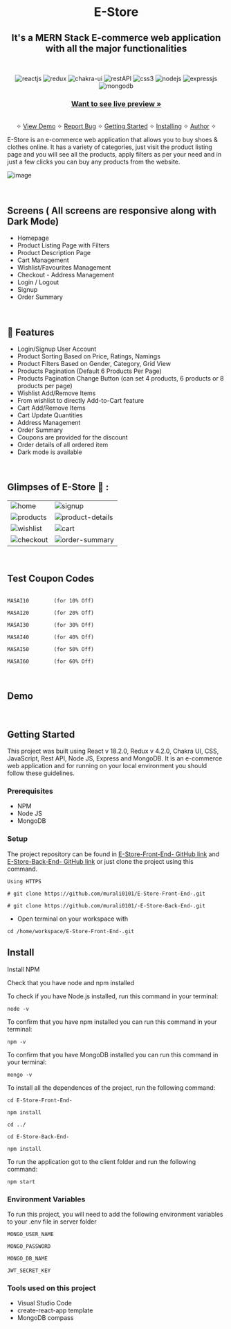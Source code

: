 <h1 align="center">E-Store</h1>

<h2 align="center">It's a MERN Stack E-commerce web application with all the major functionalities</h2>

<br />
<p align="center">
    <img src="https://img.shields.io/badge/React_(18.2.0)-20232A?style=for-the-badge&logo=react&logoColor=61DAFB" alt="reactjs" />
    <img src="https://img.shields.io/badge/Redux_(4.2.0)-593D88?style=for-the-badge&logo=redux&logoColor=white" alt="redux" />
    <img src="https://img.shields.io/badge/Chakra%20UI-3bc7bd?style=for-the-badge&logo=chakraui&logoColor=white" alt="chakra-ui"/>
    <img src="https://img.shields.io/badge/Rest_API-02303A?style=for-the-badge&logo=react-router&logoColor=white" alt="restAPI"/>
    <img src="https://img.shields.io/badge/CSS3-1572B6?style=for-the-badge&logo=css3&logoColor=white" alt="css3"/>   
    <img src="https://img.shields.io/badge/Node.js-339933?style=for-the-badge&logo=nodedotjs&logoColor=white" alt="nodejs" />
    <img src="https://img.shields.io/badge/Express.js-000000?style=for-the-badge&logo=express&logoColor=white" alt="expressjs"/>
    <img src="https://img.shields.io/badge/MongoDB-4EA94B?style=for-the-badge&logo=mongodb&logoColor=white" alt="mongodb"/>
</p>

<h3 align="center"><a href="https://e-store-01.netlify.app/"><strong>Want to see live preview »</strong></a></h3>

<p align="center"> 
    <br />&#10023;
    <a href="#Demo">View Demo</a>   &#10023;  
    <a href="https://github.com/murali0101/E-Store-Front-End-/issues">Report Bug</a>    &#10023;
    <a href="#Getting-Started">Getting Started</a> &#10023; <a href="#Install">Installing</a> &#10023;    
    <a href="#Author">Author</a> &#10023;
  </p>
  
  E-Store is an e-commerce web application that allows you to buy shoes & clothes online. It has a variety of categories, just visit the product listing page and you will see all the products, apply filters as per your need and in just a few clicks you can buy any products from the website.
  
 ![image](https://user-images.githubusercontent.com/66964293/177009223-d32072c4-0f43-423a-b7bd-f7ec67962609.png)

  <br />
  
  ## Screens ( All screens are responsive along with Dark Mode)
   - Homepage
   - Product Listing Page with Filters
   - Product Description Page
   - Cart Management
   - Wishlist/Favourites Management
   - Checkout - Address Management
   - Login / Logout
   - Signup
   - Order Summary

<br />

## 🚀 Features

- Login/Signup User Account
- Product Sorting Based on Price, Ratings, Namings
- Product Filters Based on Gender, Category, Grid View
- Products Pagination (Default 6 Products Per Page)
- Products Pagination Change Button (can set 4 products, 6 products or 8 products per page)
- Wishlist Add/Remove Items
- From wishlist to directly Add-to-Cart feature
- Cart Add/Remove Items
- Cart Update Quantities
- Address Management
- Order Summary
- Coupons are provided for the discount
- Order details of all ordered item
- Dark mode is available

<br />

## Glimpses of E-Store 🙈 :

<table>
  <tr>
    <td><img src="https://user-images.githubusercontent.com/66964293/177009257-5ceea6a3-4af4-4f00-a75c-372ded138207.png" alt="home" /></td>
    <td><img src="https://user-images.githubusercontent.com/66964293/177009269-c2aab821-9b9d-40fe-a830-7c692fba53bf.png" alt="signup" /></td>
  </tr>
  <tr>
    <td><img src="https://user-images.githubusercontent.com/66964293/177009317-d94482c5-6aba-45dc-a970-ba642ef27dc3.png" alt="products" /></td>
    <td><img src="https://user-images.githubusercontent.com/66964293/177009327-866b1a79-c785-4c2e-9622-8441d3852cdc.png" alt="product-details" /></td>
  </tr>
  <tr>
    <td><img src="https://user-images.githubusercontent.com/66964293/177009433-fa18d2e5-fa61-4dbc-8ced-bd45712a463a.png" alt="wishlist" /></td>
    <td><img src="https://user-images.githubusercontent.com/66964293/177009453-171444c1-8712-4718-9ad9-fa2c972c4b68.png" alt="cart" /></td>
  </tr>
  <tr>
    <td><img src="https://user-images.githubusercontent.com/66964293/177009531-131ba3b1-2f49-434b-9305-33cd554c2502.png" alt="checkout" /></td>
    <td><img src="https://user-images.githubusercontent.com/66964293/177009503-2242b236-853e-45c6-951b-a4efbedb8ab3.png" alt="order-summary" /></td>
  </tr>
</table>

<br />

## Test Coupon Codes

```

MASAI10        (for 10% Off)

MASAI20        (for 20% Off)

MASAI30        (for 30% Off)

MASAI40        (for 40% Off)

MASAI50        (for 50% Off)

MASAI60        (for 60% Off)

```

<br />

## Demo

<br/>

## Getting Started

This project was built using React v 18.2.0, Redux v 4.2.0, Chakra UI, CSS, JavaScript, Rest API, Node JS, Express and MongoDB. It is an e-commerce web application and for running on your local environment you should follow these guidelines.

### Prerequisites

- NPM
- Node JS
- MongoDB

### Setup

The project repository can be found in [E-Store-Front-End- GitHub link](https://github.com/murali0101/E-Store-Front-End-) and [ E-Store-Back-End- GitHub link](https://github.com/murali0101/-E-Store-Back-End-) or just clone the project using this command.

```
Using HTTPS

# git clone https://github.com/murali0101/E-Store-Front-End-.git

# git clone https://github.com/murali0101/-E-Store-Back-End-.git
```

- Open terminal on your workspace with

```
cd /home/workspace/E-Store-Front-End-.git
```

## Install

Install NPM

Check that you have node and npm installed

To check if you have Node.js installed, run this command in your terminal:

```
node -v
```

To confirm that you have npm installed you can run this command in your terminal:

```
npm -v
```

To confirm that you have MongoDB installed you can run this command in your terminal:

```
mongo -v
```

To install all the dependences of the project, run the following command:

```
cd E-Store-Front-End-

npm install

cd ../

cd E-Store-Back-End-

npm install
```

To run the application got to the client folder and run the following command:

```
npm start
```

### Environment Variables

To run this project, you will need to add the following environment variables to your .env file in server folder

`MONGO_USER_NAME`

`MONGO_PASSWORD`

`MONGO_DB_NAME`

`JWT_SECRET_KEY`

### Tools used on this project

- Visual Studio Code
- create-react-app template
- MongoDB compass
